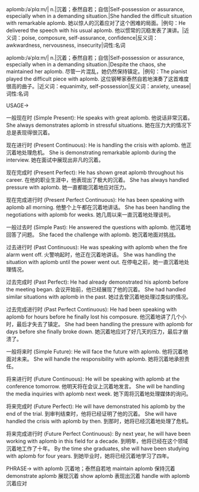 aplomb:/əˈplɑːm/| n.|沉着；泰然自若；自信|Self-possession or assurance, especially when in a demanding situation.|She handled the difficult situation with remarkable aplomb. 她以惊人的沉着应对了这个困难的局面。|例句：He delivered the speech with his usual aplomb.  他以惯常的沉稳发表了演讲。|近义词：poise, composure, self-assurance, confidence|反义词：awkwardness, nervousness, insecurity|词性:名词

aplomb:/əˈplɑːm/| n.|沉着；泰然自若；自信|Self-possession or assurance, especially when in a demanding situation.|Despite the chaos, she maintained her aplomb. 尽管一片混乱，她仍然保持镇定。|例句：The pianist played the difficult piece with aplomb.  这位钢琴家泰然自若地演奏了这首难度很高的曲子。|近义词：equanimity, self-possession|反义词：anxiety, unease|词性:名词


USAGE->

一般现在时 (Simple Present):
He speaks with great aplomb. 他说话非常沉着。
She always demonstrates aplomb in stressful situations.  她在压力大的情况下总是表现得很沉着。

现在进行时 (Present Continuous):
He is handling the crisis with aplomb. 他正沉着地处理危机。
She is demonstrating remarkable aplomb during the interview.  她在面试中展现出非凡的沉着。

现在完成时 (Present Perfect):
He has shown great aplomb throughout his career.  在他的职业生涯中，他表现出了极大的沉着。
She has always handled pressure with aplomb.  她一直都能沉着地应对压力。

现在完成进行时 (Present Perfect Continuous):
He has been speaking with aplomb all morning. 他整个上午都在沉着地讲话。
She has been handling the negotiations with aplomb for weeks.  她几周以来一直沉着地处理谈判。

一般过去时 (Simple Past):
He answered the questions with aplomb. 他沉着地回答了问题。
She faced the challenge with aplomb.  她沉着地面对挑战。

过去进行时 (Past Continuous):
He was speaking with aplomb when the fire alarm went off. 火警响起时，他正在沉着地讲话。
She was handling the situation with aplomb until the power went out.  在停电之前，她一直沉着地处理情况。

过去完成时 (Past Perfect):
He had already demonstrated his aplomb before the meeting began.  会议开始前，他已经展现了他的沉着。
She had handled similar situations with aplomb in the past.  她过去曾沉着地处理过类似的情况。

过去完成进行时 (Past Perfect Continuous):
He had been speaking with aplomb for hours before he finally lost his composure.  他沉着地讲了几个小时，最后才失去了镇定。
She had been handling the pressure with aplomb for days before she finally broke down. 她沉着地应对了好几天的压力，最后才崩溃了。

一般将来时 (Simple Future):
He will face the future with aplomb. 他将沉着地面对未来。
She will handle the responsibility with aplomb. 她将沉着地承担责任。

将来进行时 (Future Continuous):
He will be speaking with aplomb at the conference tomorrow.  他明天将在会议上沉着地发言。
She will be handling the media inquiries with aplomb next week.  她下周将沉着地处理媒体的询问。

将来完成时 (Future Perfect):
He will have demonstrated his aplomb by the end of the trial.  到审判结束时，他将已经证明了他的沉着。
She will have handled the crisis with aplomb by then.  到那时，她将已经沉着地处理了危机。

将来完成进行时 (Future Perfect Continuous):
By next year, he will have been working with aplomb in this field for a decade. 到明年，他将已经在这个领域沉着地工作了十年。
By the time she graduates, she will have been studying with aplomb for four years. 到她毕业时，她将已经沉着地学习了四年。



PHRASE->
with aplomb  沉着地；泰然自若地
maintain aplomb 保持沉着
demonstrate aplomb 展现沉着
show aplomb  表现出沉着
handle with aplomb  沉着应对
